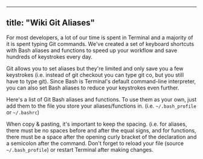 
---
title: "Wiki Git Aliases"
---

For most developers, a lot of our time is spent in Terminal and a majority of it is spent typing Git commands. We've created a set of keyboard shortcuts with Bash aliases and functions to speed up your workflow and save hundreds of keystrokes every day.

Git allows you to set aliases but they're limited and only save you a few keystrokes (i.e. instead of git checkout you can type git co, but you still have to type git). Since Bash is Terminal's default command-line interpreter, you can also set Bash aliases to reduce your keystrokes even further.

Here's a list of Git Bash aliases and functions. To use them as your own, just add them to the file you store your aliases/functions in. (i.e. `~/.bash_profile` or `~/.bashrc`)

When copy & pasting, it's important to keep the spacing. (i.e. for aliases, there must be no spaces before and after the equal signs, and for functions, there must be a space after the opening curly bracket of the declaration and a semicolon after the command. Don't forget to reload your file (source `~/.bash_profile`) or restart Terminal after making changes.
